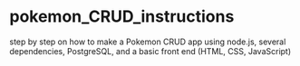 # pokemon_CRUD_instructions
step by step on how to make a Pokemon CRUD app using node.js, several dependencies, PostgreSQL, and a basic front end (HTML, CSS, JavaScript)
